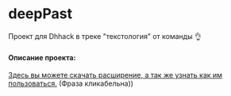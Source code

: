 # deepPast
Проект для Dhhack в треке "текстология" от команды 👌

#### Описание проекта:

[Здесь вы можете скачать расширение, а так же узнать как им пользоваться.](http://tikhon.zapto.org) (Фраза кликабельна))
